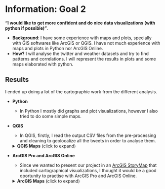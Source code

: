 # Information: Goal 2

**“I would like to get more confident and do nice data visualizations (with python if possible)”**. 
 * **Background**: I have some experience with maps and plots, specially with GIS softwares like ArcGIS or QGIS. I have not much experience with maps and plots in Python nor ArcGIS Online.  
 * **How?** I will analyse the twitter and weather datasets and try to find patterns and correlations. I will represent the results in plots and some maps elaborated with python.
 
## Results
I ended up doing a lot of the cartographic work from the different analysis.

* **Python**
  * In Python I mostly did graphs and plot visualizations, however I also tried to do some simple maps. 
  
* **QGIS**
  * In QGIS, firstly, I read the output CSV files from the pre-processing and cleaning to geolocalize all the tweets in order to analyse them.
  <details>
    <summary><b>QGIS Maps</b> (click to expand)</summary>
 
  <!-- toc -->
  |                  Title                 |  Map  | Elaboration                                            |
  |:---------------------------------------:|:-------:| ----------------------------------------------------------------- |
  |Total tweets by Hexagonal Grid  |[<img src="https://github.com/gerardathletics/SmartEnvironments-PersonalPortfolio/blob/master/Information/Goal-2/Qgis/Tweets_Hex_Grid.png" width=50% />](https://github.com/gerardathletics/SmartEnvironments-PersonalPortfolio/blob/master/Information/Goal-2/Qgis/Tweets_Hex_Grid.png)| Hexagonal Grid elaborated with MMQIS plugin. Then, "Count points in Polygon". 3D visualization elaborated with Qgis2threejs. |
  |Tweets by Building |[<img src="https://github.com/gerardathletics/SmartEnvironments-PersonalPortfolio/blob/master/Information/Goal-2/Qgis/TweetsByBuilding2.png" width=50% />](https://github.com/gerardathletics/SmartEnvironments-PersonalPortfolio/blob/master/Information/Goal-2/Qgis/TweetsByBuilding2.png)|Queried the buildings from QuickOSM plugin. Then, "Count points in Polygon. Used CartoDbDarkMatter background and inversed Viridis color ramp |
  |Positive and Negative Tweets by Land Use Type |[<img src="https://github.com/gerardathletics/SmartEnvironments-PersonalPortfolio/blob/master/Information/Goal-2/Qgis/LanduseType_Tweets.png" width=50% />](https://github.com/gerardathletics/SmartEnvironments-PersonalPortfolio/blob/master/Information/Goal-2/Qgis/LanduseType_Tweets.png)|Downloaded the land use types from [Amsterdam Open Data](https://data.amsterdam.nl/), then I used the tool "Join Attributes by Location" with the tweet points.|
  |Positive and Negative Tweets Clusters|[<img src="https://github.com/gerardathletics/SmartEnvironments-PersonalPortfolio/blob/master/Information/Goal-2/Qgis/positive_tweets_cluster.png" width=50% />](https://github.com/gerardathletics/SmartEnvironments-PersonalPortfolio/blob/master/Information/Goal-2/Qgis/positive_tweets_cluster.png) [<img src="https://github.com/gerardathletics/SmartEnvironments-PersonalPortfolio/blob/master/Information/Goal-2/Qgis/negative_tweets_cluster.png" width=50% />](https://github.com/gerardathletics/SmartEnvironments-PersonalPortfolio/blob/master/Information/Goal-2/Qgis/negative_tweets_cluster.png)|To do this map, I created an squared/rectagonal grid over the tweets area. Then, I counted the points in polygons and I created centroids from the grid squares. I used the size assistant to use the flannery scale method.|
  <!-- tocstop -->
  
  </details>
  
* **ArcGIS Pro and ArcGIS Online**
  * Since we wanted to present our project in an [ArcGIS StoryMap](https://storymaps.arcgis.com/stories/9af24266f96e42e4aae1daf34ad4ac3e) that included cartographical visualizations, I thought it would be a good oportunity to practise with ArcGIS Pro and ArcGIS Online. 
  <details>
    <summary><b>ArcGIS Maps</b> (click to expand)</summary>
 
  <!-- toc -->
  |                  Title                 |  Map  | Elaboration                                            |
  |:---------------------------------------:|:-------:| ----------------------------------------------------------------- |
  |Positive and Negative Tweets by Land Use Type  |[<img src="https://github.com/gerardathletics/SmartEnvironments-PersonalPortfolio/blob/master/Information/Goal-2/Qgis/Tweets_Hex_Grid.png" width=50% />](https://github.com/gerardathletics/SmartEnvironments-PersonalPortfolio/blob/master/Information/Goal-2/Qgis/Tweets_Hex_Grid.png)| Downloaded the land use type from [Amsterdam Open Data](https://data.amsterdam.nl/), then|

  <!-- tocstop -->
  
  </details>
